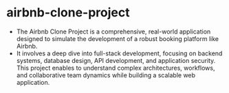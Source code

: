 # airbnb-clone-project
- The Airbnb Clone Project is a comprehensive, real-world application designed to simulate the development of a robust booking platform like Airbnb.
- It involves a deep dive into full-stack development, focusing on backend systems, database design, API development, and application security. This project enables to understand complex architectures, workflows, and collaborative team dynamics while building a scalable web application.
